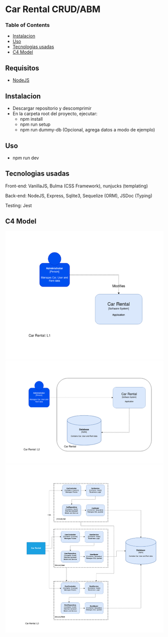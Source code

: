 # Car Rental CRUD/ABM

### Table of Contents
- [Instalacion](#instalacion)
- [Uso](#uso)
- [Tecnologias usadas](#tecnologias-usadas)
- [C4 Model](#c4-model)

## Requisitos
- [NodeJS](https://nodejs.org/en/)

## Instalacion
- Descargar repositorio y descomprimir
- En la carpeta root del proyecto, ejecutar:
   * npm install
   * npm run setup
   * npm run dummy-db (Opcional, agrega datos a modo de ejemplo)

## Uso
- npm run dev

## Tecnologias usadas

Front-end: VanillaJS, Bulma (CSS Framework), nunjucks (templating)

Back-end: NodeJS, Express, Sqlite3, Sequelize (ORM), JSDoc (Typing)

Testing: Jest

## C4 Model

![image](./c4_diagram/Car%20Rental%20L1.png)
![image](./c4_diagram/Car%20Rental%20L2.png)
![image](./c4_diagram/Car%20Rental%20L3.png)
